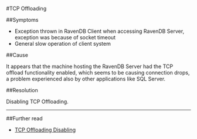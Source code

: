 #TCP Offloading

##Symptoms

- Exception thrown in RavenDB Client when accessing RavenDB Server, exception was because of socket timeout
- General slow operation of client system

##Cause

It appears that the machine hosting the RavenDB Server had the TCP offload functionality enabled, which seems to be causing connection drops, a problem experienced also by other applications like SQL Server.

##Resolution

Disabling TCP Offloading.

<hr/>

##Further read

- [TCP Offloading Disabling](http://blogs.technet.com/b/onthewire/archive/2014/01/21/tcp-offloading-chimney-amp-rss-what-is-it-and-should-i-disable-it.aspx)
